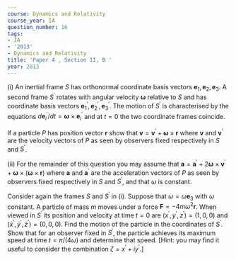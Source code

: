 ```yaml
---
course: Dynamics and Relativity
course_year: IA
question_number: 16
tags:
- IA
- '2013'
- Dynamics and Relativity
title: 'Paper 4 , Section II, B '
year: 2013
---
```




(i) An inertial frame $S$ has orthonormal coordinate basis vectors $\mathbf{e}_{1}, \mathbf{e}_{2}, \mathbf{e}_{3}$. A second frame $S^{\prime}$ rotates with angular velocity $\boldsymbol{\omega}$ relative to $S$ and has coordinate basis vectors $\mathbf{e}_{1}^{\prime}, \mathbf{e}_{2}^{\prime}, \mathbf{e}_{3}^{\prime}$. The motion of $S^{\prime}$ is characterised by the equations $d \mathbf{e}_{i}^{\prime} / d t=\boldsymbol{\omega} \times \mathbf{e}_{i}^{\prime}$ and at $t=0$ the two coordinate frames coincide.

If a particle $P$ has position vector $\mathbf{r}$ show that $\mathbf{v}=\mathbf{v}^{\prime}+\boldsymbol{\omega} \times \mathbf{r}$ where $\mathbf{v}$ and $\mathbf{v}^{\prime}$ are the velocity vectors of $P$ as seen by observers fixed respectively in $S$ and $S^{\prime}$.

(ii) For the remainder of this question you may assume that $\mathbf{a}=\mathbf{a}^{\prime}+2 \boldsymbol{\omega} \times \mathbf{v}^{\prime}+\boldsymbol{\omega} \times(\boldsymbol{\omega} \times \mathbf{r})$ where $\mathbf{a}$ and $\mathbf{a}^{\prime}$ are the acceleration vectors of $P$ as seen by observers fixed respectively in $S$ and $S^{\prime}$, and that $\omega$ is constant.

Consider again the frames $S$ and $S^{\prime}$ in (i). Suppose that $\omega=\omega \mathbf{e}_{3}$ with $\omega$ constant. A particle of mass $m$ moves under a force $\mathbf{F}=-4 m \omega^{2} \mathbf{r}$. When viewed in $S^{\prime}$ its position and velocity at time $t=0$ are $\left(x^{\prime}, y^{\prime}, z^{\prime}\right)=(1,0,0)$ and $\left(\dot{x}^{\prime}, \dot{y}^{\prime}, \dot{z}^{\prime}\right)=(0,0,0)$. Find the motion of the particle in the coordinates of $S^{\prime}$. Show that for an observer fixed in $S^{\prime}$, the particle achieves its maximum speed at time $t=\pi /(4 \omega)$ and determine that speed. [Hint: you may find it useful to consider the combination $\zeta=x^{\prime}+i y^{\prime}$.]
